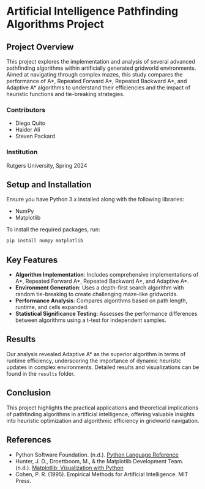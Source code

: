 
# Artificial Intelligence Pathfinding Algorithms Project

## Project Overview
This project explores the implementation and analysis of several advanced pathfinding algorithms within artificially generated gridworld environments. Aimed at navigating through complex mazes, this study compares the performance of A*, Repeated Forward A*, Repeated Backward A*, and Adaptive A* algorithms to understand their efficiencies and the impact of heuristic functions and tie-breaking strategies.

### Contributors
- Diego Quito
- Haider Ali
- Steven Packard

### Institution
Rutgers University, Spring 2024

## Setup and Installation
Ensure you have Python 3.x installed along with the following libraries:
- NumPy
- Matplotlib

To install the required packages, run:
```bash
pip install numpy matplotlib
```

<!-- ## Running the Project
1. **Generate Gridworld Environments**: First, generate the 50 unique gridworld environments by running the environment generation script:
   ```bash
   python generate_maze.py
   ```
2. **Execute Pathfinding Algorithms**: To compare the pathfinding algorithms, execute:
   ```bash
   python run_pathfinding.py
   ```
   This script will automatically perform the analysis and generate visualizations for the pathfinding outcomes. -->

## Key Features
- **Algorithm Implementation**: Includes comprehensive implementations of A*, Repeated Forward A*, Repeated Backward A*, and Adaptive A*.
- **Environment Generation**: Uses a depth-first search algorithm with random tie-breaking to create challenging maze-like gridworlds.
- **Performance Analysis**: Compares algorithms based on path length, runtime, and cells expanded.
- **Statistical Significance Testing**: Assesses the performance differences between algorithms using a t-test for independent samples.

## Results
Our analysis revealed Adaptive A* as the superior algorithm in terms of runtime efficiency, underscoring the importance of dynamic heuristic updates in complex environments. Detailed results and visualizations can be found in the `results` folder.

## Conclusion
This project highlights the practical applications and theoretical implications of pathfinding algorithms in artificial intelligence, offering valuable insights into heuristic optimization and algorithmic efficiency in gridworld navigation.

## References
- Python Software Foundation. (n.d.). [Python Language Reference](https://www.python.org)
- Hunter, J. D., Droettboom, M., & the Matplotlib Development Team. (n.d.). [Matplotlib: Visualization with Python](https://matplotlib.org)
- Cohen, P. R. (1995). Empirical Methods for Artificial Intelligence. MIT Press.


